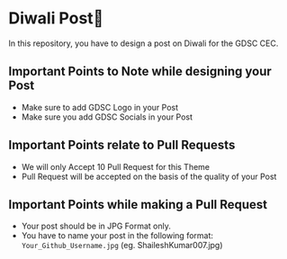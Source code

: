 # Diwali Post🧨
In this repository, you have to design a post on Diwali for the GDSC CEC.

## Important Points to Note while designing your Post
- Make sure to add GDSC Logo in your Post
- Make sure you add GDSC Socials in your Post


## Important Points relate to Pull Requests
- We will only Accept 10 Pull Request for this Theme
- Pull Request will be accepted on the basis of the quality of your Post


## Important Points while making a Pull Request
- Your post should be in JPG Format only.
- You have to name your post in the following format:
 `Your_Github_Username.jpg`
 (eg. ShaileshKumar007.jpg)

